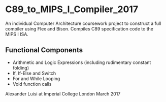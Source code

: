 # C89_to_MIPS_I_Compiler_2017
An individual Computer Architecture coursework project to construct a full compiler using Flex and Bison.
Compiles C89 specification code to the MIPS I ISA.

## Functional Components

  * Arithmetic and Logic Expressions (including rudimentary constant folding)
  * If, If-Else and Switch
  * For and While Looping
  * Void function calls











Alexander Luisi at Imperial College London
March 2017
